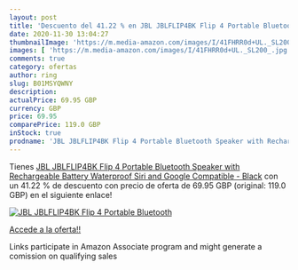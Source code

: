 ```yaml
---
layout: post
title: 'Descuento del 41.22 % en JBL JBLFLIP4BK Flip 4 Portable Bluetooth'
date: 2020-11-30 13:04:27
thumbnailImage: 'https://m.media-amazon.com/images/I/41FHRR0d+UL._SL200_.jpg'
images: [ 'https://m.media-amazon.com/images/I/41FHRR0d+UL._SL200_.jpg' ]
comments: true
category: ofertas
author: ring
slug: B01MSYQWNY
description:
actualPrice: 69.95 GBP
currency: GBP
price: 69.95
comparePrice: 119.0 GBP
inStock: true
prodname: 'JBL JBLFLIP4BK Flip 4 Portable Bluetooth Speaker with Rechargeable Battery  Waterproof  Siri and Google Compatible - Black'
---
```


Tienes [JBL JBLFLIP4BK Flip 4 Portable Bluetooth Speaker with Rechargeable Battery  Waterproof  Siri and Google Compatible - Black](https://www.amazon.co.uk/dp/B01MSYQWNY/?tag=tolees0a-21) con un 41.22 % de descuento con precio de oferta de 69.95 GBP (original: 119.0 GBP) en el siguiente enlace!

[![JBL JBLFLIP4BK Flip 4 Portable Bluetooth](https://m.media-amazon.com/images/I/41FHRR0d+UL._SL200_.jpg)](https://www.amazon.co.uk/dp/B01MSYQWNY/?tag=tolees0a-21)

[Accede a la oferta!!](https://www.amazon.co.uk/dp/B01MSYQWNY/?tag=tolees0a-21)

Links participate in Amazon Associate program and might generate a comission on qualifying sales


